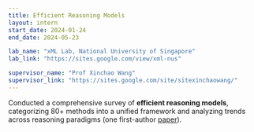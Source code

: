 ```yaml
---
title: Efficient Reasoning Models
layout: intern
start_date: 2024-01-24
end_date: 2024-05-23

lab_name: "xML Lab, National University of Singapore"
lab_link: "https://sites.google.com/view/xml-nus"

supervisor_name: "Prof Xinchao Wang"
supervisor_link: "https://sites.google.com/site/sitexinchaowang/"
---
```


Conducted a comprehensive survey of **efficient reasoning models**, categorizing 80+ methods into a unified framework and analyzing trends across reasoning paradigms (one first-author [paper](https://arxiv.org/abs/2504.10903)).